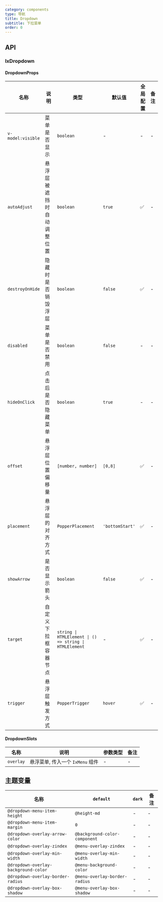 ```yaml
---
category: components
type: 导航
title: Dropdown
subtitle: 下拉菜单
order: 0
---
```


## API

### IxDropdown

#### DropdownProps

| 名称 | 说明 | 类型  | 默认值 | 全局配置 | 备注 |
| --- | --- | --- | --- | --- | --- |
| `v-model:visible` | 菜单是否显示 | `boolean` | - | - | - |
| `autoAdjust` | 悬浮层被遮挡时自动调整位置 | `boolean` | `true` | ✅ | - |
| `destroyOnHide` | 隐藏时是否销毁浮层 | `boolean` | `false` | ✅ | - |
| `disabled` | 菜单是否禁用 | `boolean` | `false` | - | - |
| `hideOnClick` | 点击后是否隐藏菜单 | `boolean` | `true` | - | - |
| `offset` | 悬浮层位置偏移量 | `[number, number]` | `[0,8]` | ✅ | - |
| `placement` | 悬浮层的对齐方式 | `PopperPlacement` | `'bottomStart'` | ✅ | - |
| `showArrow` | 是否显示箭头 | `boolean` | `false` | ✅ | - |
| `target` | 自定义下拉框容器节点 | `string \| HTMLElement \| () => string \| HTMLElement` | - | ✅ | - |
| `trigger` | 悬浮层触发方式 | `PopperTrigger` | `hover` | ✅ | - |

#### DropdownSlots

| 名称 | 说明 | 参数类型 | 备注 |
| --- | --- | --- | --- |
| `overlay` | 悬浮菜单, 传入一个 `IxMenu` 组件 | - | - |

<!--- insert less variable begin  --->
## 主题变量

| 名称 | `default` | `dark` | 备注 |
| --- | --- | --- | --- |
| `@dropdown-menu-item-height` | `@height-md` | - | - |
| `@dropdown-menu-item-margin` | `0` | - | - |
| `@dropdown-overlay-arrow-color` | `@background-color-component` | - | - |
| `@dropdown-overlay-zindex` | `@menu-overlay-zindex` | - | - |
| `@dropdown-overlay-min-width` | `@menu-overlay-min-width` | - | - |
| `@dropdown-overlay-background-color` | `@menu-background-color` | - | - |
| `@dropdown-overlay-border-radius` | `@menu-overlay-border-radius` | - | - |
| `@dropdown-overlay-box-shadow` | `@menu-overlay-box-shadow` | - | - |
<!--- insert less variable end  --->